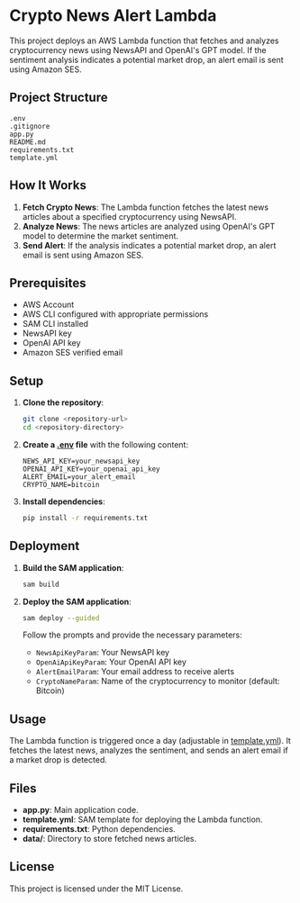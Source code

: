 # Crypto News Alert Lambda

This project deploys an AWS Lambda function that fetches and analyzes cryptocurrency news using NewsAPI and OpenAI's GPT model. If the sentiment analysis indicates a potential market drop, an alert email is sent using Amazon SES.

## Project Structure

```
.env
.gitignore
app.py
README.md
requirements.txt
template.yml
```

## How It Works

1. **Fetch Crypto News**: The Lambda function fetches the latest news articles about a specified cryptocurrency using NewsAPI.
2. **Analyze News**: The news articles are analyzed using OpenAI's GPT model to determine the market sentiment.
3. **Send Alert**: If the analysis indicates a potential market drop, an alert email is sent using Amazon SES.

## Prerequisites

- AWS Account
- AWS CLI configured with appropriate permissions
- SAM CLI installed
- NewsAPI key
- OpenAI API key
- Amazon SES verified email

## Setup

1. **Clone the repository**:
    ```sh
    git clone <repository-url>
    cd <repository-directory>
    ```

2. **Create a [.env](http://_vscodecontentref_/6) file** with the following content:
    ```env
    NEWS_API_KEY=your_newsapi_key
    OPENAI_API_KEY=your_openai_api_key
    ALERT_EMAIL=your_alert_email
    CRYPTO_NAME=bitcoin
    ```

3. **Install dependencies**:
    ```sh
    pip install -r requirements.txt
    ```

## Deployment

1. **Build the SAM application**:
    ```sh
    sam build
    ```

2. **Deploy the SAM application**:
    ```sh
    sam deploy --guided
    ```

    Follow the prompts and provide the necessary parameters:
    - `NewsApiKeyParam`: Your NewsAPI key
    - `OpenAiApiKeyParam`: Your OpenAI API key
    - `AlertEmailParam`: Your email address to receive alerts
    - `CryptoNameParam`: Name of the cryptocurrency to monitor (default: Bitcoin)

## Usage

The Lambda function is triggered once a day (adjustable in [template.yml](http://_vscodecontentref_/7)). It fetches the latest news, analyzes the sentiment, and sends an alert email if a market drop is detected.

## Files

- **app.py**: Main application code.
- **template.yml**: SAM template for deploying the Lambda function.
- **requirements.txt**: Python dependencies.
- **data/**: Directory to store fetched news articles.

## License

This project is licensed under the MIT License.